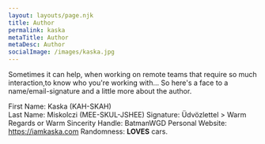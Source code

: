 ```yaml
---
layout: layouts/page.njk
title: Author
permalink: kaska
metaTitle: Author
metaDesc: Author
socialImage: /images/kaska.jpg
---
```

Sometimes it can help, when working on remote teams that require so much interaction,to know who you're working with... So here's a face to a name/email-signature and a little more about the author.

First Name: Kaska (KAH-SKAH)\
Last Name: Miskolczi (MEE-SKUL-JSHEE)
Signature: Üdvözlettel > Warm Regards or Warm Sincerity
Handle: BatmanWGD
Personal Website: <https://iamkaska.com>
Randomness: **LOVES** cars.
